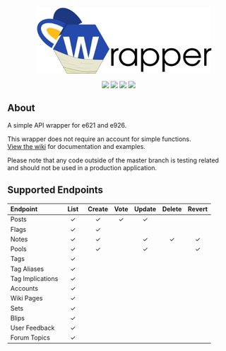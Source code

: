 <p align="center"> 
&nbsp; &nbsp; &nbsp; <img src="https://github.com/Armored-Dragon/e621-api-wrapper/blob/master/images/e621_api_wrapper_logo_(1.0.0).png?raw=true" height="150">
</p>
<p align="center">
<img src="https://img.shields.io/github/downloads/armored-dragon/steam-account-protection/total?style=for-the-badge">
<img src="https://img.shields.io/github/languages/code-size/armored-dragon/steam-account-protection?style=for-the-badge">
<img src="https://img.shields.io/github/contributors/armored-dragon/e621-api-wrapper?style=for-the-badge">
<img src="https://img.shields.io/github/issues-raw/armored-dragon/steam-account-protection?style=for-the-badge">

</p>

## About
A simple API wrapper for e621 and e926.<br>

This wrapper does not require an account for simple functions.<br>
[View the wiki](https://github.com/Armored-Dragon/e621-api-wrapper/wiki) for documentation and examples.


Please note that any code outside of the master branch is testing related and should not be used in a production application.

## Supported Endpoints
| Endpoint | &nbsp; List &nbsp; | Create | Vote | Update | Delete | Revert |
|:---|:---:|:---:|:---:|:---:|:---:|:---:|
|Posts|✓|✓|✓|✓|||
|Flags|✓|✓|||||
|Notes|✓|✓||✓|✓|✓|
|Pools|✓|✓||✓||✓|
|Tags|✓||||||
|Tag Aliases|✓||||||
|Tag Implications|✓||||||
|Accounts|✓||||||
|Wiki Pages|✓||||||
|Sets|✓||||||
|Blips|✓||||||
|User Feedback|✓||||||
|Forum Topics|✓||||||
